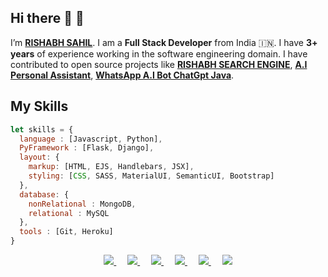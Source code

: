 ## Hi there 👋 :pray: 
I’m <b>[RISHABH SAHIL](https://www.instagram.com/ll._rsy_.ll/)</b>. I am a <b>Full Stack Developer</b> from India :india:. I have <b>3+ years</b> of experience working in the software engineering domain. I have contributed to open source projects like <b><a href="https://rishabhsahilll.github.io/rishabh-search-engine/">RISHABH SEARCH ENGINE</a></b>, <b><a href="https://github.com/rishabhsahilll/AI-Jarvis-Connect-ChatGpt-And-EdgeGpt-4">A.I Personal Assistant</a></b>, <b><a href="https://github.com/rishabhsahilll/WhatsApp-ChatGpt-Bot">WhatsApp A.I Bot ChatGpt Java</a></b>.

## My Skills
```js
let skills = {
  language : [Javascript, Python],
  PyFramework : [Flask, Django],
  layout: {
    markup: [HTML, EJS, Handlebars, JSX],
    styling: [CSS, SASS, MaterialUI, SemanticUI, Bootstrap]
  },
  database: {
    nonRelational : MongoDB,
    relational : MySQL
  },
  tools : [Git, Heroku]
}
```

<p align="center">
    <a href="https://rishabhsahilll.github.io/portfolio" alt="Portfolio">
        <img src="https://img.shields.io/badge/Portfolio-RISHABH-brightgreen.svg" />
    </a>&emsp;
    <a href="https://www.instagram.com/ll._rsy_.ll/" alt="Instagram">
        <img src="https://img.shields.io/badge/-Rishabh Kumar-blue?style=social&logo=Instagram&logoColor=red"  />
    </a>&emsp;
      <a href="https://www.facebook.com/Rishabh.Sahil.RS" alt="Facebook">
        <img src="https://img.shields.io/badge/-Rishabh Kumar-blue?style=social&logo=Facebook&logoColor=blue"  />
    </a>&emsp;
    <a href="[https://www.facebook.com/Rishabh.Sahil.RS](https://twitter.com/_rishabh_sahil_)" alt="Twitter">
        <img src="https://img.shields.io/badge/-Rishabh Kumar-blue?style=social&logo=Twitter&logoColor=blue"  />
    </a>&emsp;
    <a href="https://www.linkedin.com/in/rishabhsahil/" alt="LinkedIn">
        <img src="https://img.shields.io/badge/-Rishabh Kumar-blue?style=social&logo=Linkedin&logoColor=blue" />
    </a>&emsp;
    <a href="mailto:githubsahil4+git@gmail.com" alt="LinkedIn">
        <img src="https://img.shields.io/badge/-GMail-c14438?style=social&logo=Gmail&logoColor=red" />
    </a>
</p>
